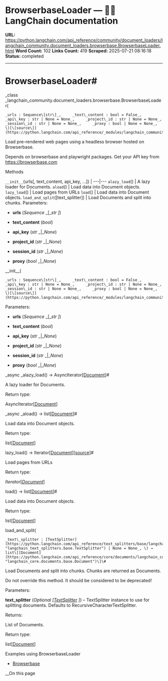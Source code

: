 # BrowserbaseLoader — 🦜🔗 LangChain  documentation

**URL:** https://python.langchain.com/api_reference/community/document_loaders/langchain_community.document_loaders.browserbase.BrowserbaseLoader.html
**Word Count:** 102
**Links Count:** 419
**Scraped:** 2025-07-21 08:16:18
**Status:** completed

---

# BrowserbaseLoader\#

_class _langchain\_community.document\_loaders.browserbase.BrowserbaseLoader\(

    _urls : Sequence\[str\]_,     _text\_content : bool = False_,     _api\_key : str | None = None_,     _project\_id : str | None = None_,     _session\_id : str | None = None_,     _proxy : bool | None = None_, \)[\[source\]](https://python.langchain.com/api_reference/_modules/langchain_community/document_loaders/browserbase.html#BrowserbaseLoader)\#     

Load pre-rendered web pages using a headless browser hosted on Browserbase.

Depends on browserbase and playwright packages. Get your API key from <https://browserbase.com>

Methods

`__init__`\(urls\[, text\_content, api\_key, ...\]\) |    ---|---   `alazy_load`\(\) | A lazy loader for Documents.   `aload`\(\) | Load data into Document objects.   `lazy_load`\(\) | Load pages from URLs   `load`\(\) | Load data into Document objects.   `load_and_split`\(\[text\_splitter\]\) | Load Documents and split into chunks.      Parameters:     

  * **urls** \(_Sequence_ _\[__str_ _\]_\)

  * **text\_content** \(_bool_\)

  * **api\_key** \(_str_ _|__None_\)

  * **project\_id** \(_str_ _|__None_\)

  * **session\_id** \(_str_ _|__None_\)

  * **proxy** \(_bool_ _|__None_\)

\_\_init\_\_\(

    _urls : Sequence\[str\]_,     _text\_content : bool = False_,     _api\_key : str | None = None_,     _project\_id : str | None = None_,     _session\_id : str | None = None_,     _proxy : bool | None = None_, \)[\[source\]](https://python.langchain.com/api_reference/_modules/langchain_community/document_loaders/browserbase.html#BrowserbaseLoader.__init__)\#     

Parameters:     

  * **urls** \(_Sequence_ _\[__str_ _\]_\)

  * **text\_content** \(_bool_\)

  * **api\_key** \(_str_ _|__None_\)

  * **project\_id** \(_str_ _|__None_\)

  * **session\_id** \(_str_ _|__None_\)

  * **proxy** \(_bool_ _|__None_\)

_async _alazy\_load\(\) → AsyncIterator\[[Document](https://python.langchain.com/api_reference/core/documents/langchain_core.documents.base.Document.html#langchain_core.documents.base.Document "langchain_core.documents.base.Document")\]\#     

A lazy loader for Documents.

Return type:     

AsyncIterator\[[Document](https://python.langchain.com/api_reference/core/documents/langchain_core.documents.base.Document.html#langchain_core.documents.base.Document "langchain_core.documents.base.Document")\]

_async _aload\(\) → list\[[Document](https://python.langchain.com/api_reference/core/documents/langchain_core.documents.base.Document.html#langchain_core.documents.base.Document "langchain_core.documents.base.Document")\]\#     

Load data into Document objects.

Return type:     

list\[[Document](https://python.langchain.com/api_reference/core/documents/langchain_core.documents.base.Document.html#langchain_core.documents.base.Document "langchain_core.documents.base.Document")\]

lazy\_load\(\) → Iterator\[[Document](https://python.langchain.com/api_reference/core/documents/langchain_core.documents.base.Document.html#langchain_core.documents.base.Document "langchain_core.documents.base.Document")\][\[source\]](https://python.langchain.com/api_reference/_modules/langchain_community/document_loaders/browserbase.html#BrowserbaseLoader.lazy_load)\#     

Load pages from URLs

Return type:     

_Iterator_\[[_Document_](https://python.langchain.com/api_reference/core/documents/langchain_core.documents.base.Document.html#langchain_core.documents.base.Document "langchain_core.documents.base.Document")\]

load\(\) → list\[[Document](https://python.langchain.com/api_reference/core/documents/langchain_core.documents.base.Document.html#langchain_core.documents.base.Document "langchain_core.documents.base.Document")\]\#     

Load data into Document objects.

Return type:     

list\[[Document](https://python.langchain.com/api_reference/core/documents/langchain_core.documents.base.Document.html#langchain_core.documents.base.Document "langchain_core.documents.base.Document")\]

load\_and\_split\(

    _text\_splitter : [TextSplitter](https://python.langchain.com/api_reference/text_splitters/base/langchain_text_splitters.base.TextSplitter.html#langchain_text_splitters.base.TextSplitter "langchain_text_splitters.base.TextSplitter") | None = None_, \) → list\[[Document](https://python.langchain.com/api_reference/core/documents/langchain_core.documents.base.Document.html#langchain_core.documents.base.Document "langchain_core.documents.base.Document")\]\#     

Load Documents and split into chunks. Chunks are returned as Documents.

Do not override this method. It should be considered to be deprecated\!

Parameters:     

**text\_splitter** \(_Optional_ _\[_[_TextSplitter_](https://python.langchain.com/api_reference/text_splitters/base/langchain_text_splitters.base.TextSplitter.html#langchain_text_splitters.base.TextSplitter "langchain_text_splitters.base.TextSplitter") _\]_\) – TextSplitter instance to use for splitting documents. Defaults to RecursiveCharacterTextSplitter.

Returns:     

List of Documents.

Return type:     

list\[[Document](https://python.langchain.com/api_reference/core/documents/langchain_core.documents.base.Document.html#langchain_core.documents.base.Document "langchain_core.documents.base.Document")\]

Examples using BrowserbaseLoader

  * [Browserbase](https://python.langchain.com/docs/integrations/document_loaders/browserbase/)

__On this page
